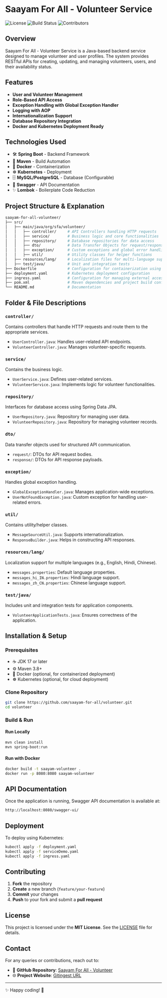 # Saayam For All - Volunteer Service

![License](https://img.shields.io/github/license/saayam-for-all/volunteer)
![Build Status](https://img.shields.io/github/actions/workflow/status/saayam-for-all/volunteer/ci.yml)
![Contributors](https://img.shields.io/github/contributors/saayam-for-all/volunteer)

## Overview
Saayam For All - Volunteer Service is a Java-based backend service designed to manage volunteer and user profiles. The system provides RESTful APIs for creating, updating, and managing volunteers, users, and their availability status.

## Features
- **User and Volunteer Management**
- **Role-Based API Access**
- **Exception Handling with Global Exception Handler**
- **Logging with AOP**
- **Internationalization Support**
- **Database Repository Integration**
- **Docker and Kubernetes Deployment Ready**

## Technologies Used
- 🛠 **Spring Boot** - Backend Framework
- 🔧 **Maven** - Build Automation
- 🐳 **Docker** - Containerization
- ☸️ **Kubernetes** - Deployment
- 🗄 **MySQL/PostgreSQL** - Database (Configurable)
- 📜 **Swagger** - API Documentation
- ✨ **Lombok** - Boilerplate Code Reduction

## Project Structure & Explanation
```bash
saayam-for-all-volunteer/
├── src/
│   ├── main/java/org/sfa/volunteer/
│   │   ├── controller/     # API Controllers handling HTTP requests
│   │   ├── service/        # Business logic and core functionalities
│   │   ├── repository/     # Database repositories for data access
│   │   ├── dto/            # Data Transfer Objects for request/response handling
│   │   ├── exception/      # Custom exceptions and global error handling
│   │   ├── util/           # Utility classes for helper functions
│   ├── resources/lang/     # Localization files for multi-language support
│   ├── test/java/          # Unit and integration tests
├── Dockerfile              # Configuration for containerization using Docker
├── deployment.yaml         # Kubernetes deployment configuration
├── ingress.yaml            # Configuration for managing external access via Kubernetes Ingress
├── pom.xml                 # Maven dependencies and project build configuration
└── README.md               # Documentation
```

## Folder & File Descriptions
### `controller/`
Contains controllers that handle HTTP requests and route them to the appropriate services.
- `UserController.java`: Handles user-related API endpoints.
- `VolunteerController.java`: Manages volunteer-specific requests.

### `service/`
Contains the business logic.
- `UserService.java`: Defines user-related services.
- `VolunteerService.java`: Implements logic for volunteer functionalities.

### `repository/`
Interfaces for database access using Spring Data JPA.
- `UserRepository.java`: Repository for managing user data.
- `VolunteerRepository.java`: Repository for managing volunteer records.

### `dto/`
Data transfer objects used for structured API communication.
- `request/`: DTOs for API request bodies.
- `response/`: DTOs for API response payloads.

### `exception/`
Handles global exception handling.
- `GlobalExceptionHandler.java`: Manages application-wide exceptions.
- `UserNotFoundException.java`: Custom exception for handling user-related errors.

### `util/`
Contains utility/helper classes.
- `MessageSourceUtil.java`: Supports internationalization.
- `ResponseBuilder.java`: Helps in constructing API responses.

### `resources/lang/`
Localization support for multiple languages (e.g., English, Hindi, Chinese).
- `messages.properties`: Default language properties.
- `messages_hi_IN.properties`: Hindi language support.
- `messages_zh_CN.properties`: Chinese language support.

### `test/java/`
Includes unit and integration tests for application components.
- `VolunteerApplicationTests.java`: Ensures correctness of the application.

## Installation & Setup
### Prerequisites
- ☕ JDK 17 or later
- ⚙️ Maven 3.8+
- 🐳 Docker (optional, for containerized deployment)
- ☸️ Kubernetes (optional, for cloud deployment)

### Clone Repository
```sh
git clone https://github.com/saayam-for-all/volunteer.git
cd volunteer
```

### Build & Run
#### Run Locally
```sh
mvn clean install
mvn spring-boot:run
```
#### Run with Docker
```sh
docker build -t saayam-volunteer .
docker run -p 8080:8080 saayam-volunteer
```

## API Documentation
Once the application is running, Swagger API documentation is available at:
```sh
http://localhost:8080/swagger-ui/
```

## Deployment
To deploy using Kubernetes:
```sh
kubectl apply -f deployment.yaml
kubectl apply -f serviceDemo.yaml
kubectl apply -f ingress.yaml
```

## Contributing
1. **Fork** the repository
2. **Create** a new branch (`feature/your-feature`)
3. **Commit** your changes
4. **Push** to your fork and submit a **pull request**

## License
This project is licensed under the **MIT License**. See the [LICENSE](LICENSE) file for details.

## Contact
For any queries or contributions, reach out to:
- 📌 **GitHub Repository**: [Saayam For All - Volunteer](https://github.com/saayam-for-all/volunteer)
- 🌐 **Project Website**: [Gitingest URL](https://gitingest.com/saayam-for-all/volunteer)

---

✨ Happy coding! 🚀